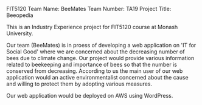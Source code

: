 FIT5120
Team Name: BeeMates
Team Number: TA19
Project Title: Beeopedia

This is an Industry Experience project for FIT5120 course at Monash University. 

Our team (BeeMates) is in proess of developing a web application on 'IT for Social Good' where we are concerned about the decreasing number of bees due to climate change. Our project would provide various information related to beekeeping and importance of bees so that the number is conserved from decreasing. 
According to us the main user of our web application would an active environmentalist concerned about the cause and willing to protect them by adopting various measures. 

Our web application would be deployed on AWS using WordPress. 
